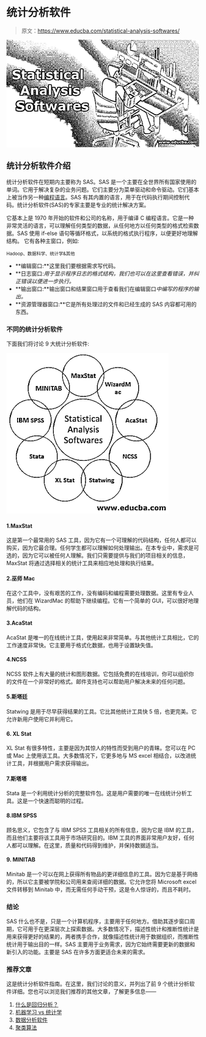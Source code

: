 # 统计分析软件

> 原文：<https://www.educba.com/statistical-analysis-softwares/>

![Statistical-Analysis-Softwares](img/29503436b8482b48dd7e1b7f1bed2de7.png)



## 统计分析软件介绍

统计分析软件在短期内主要称为 SAS。SAS 是一个主要在全世界所有国家使用的单词。它用于解决复杂的业务问题。它们主要分为菜单驱动和命令驱动。它们基本上被当作另一种[编程语言](https://www.educba.com/what-is-a-programming-language/)。SAS 有其内置的语言，用于在代码执行期间控制代码。统计分析软件(SAS)的专家主要是专业的统计解决方案。

它基本上是 1970 年开始的软件和公司的名称，用于编译 C 编程语言。它是一种非常灵活的语言，可以理解任何类型的数据，从任何地方以任何类型的格式检索数据。SAS 使用 if-else 语句等循环格式，以系统的格式执行程序，以便更好地理解结构。
它有各种主窗口，例如:

<small>Hadoop、数据科学、统计学&其他</small>

*   **编辑窗口:**这里我们要根据需求写代码。
*   **日志窗口:**用于显示程序日志的格式结构，我们也可以在这里查看错误，并纠正错误以便进一步执行*。*
*   **输出窗口:**输出窗口和结果窗口用于查看我们在编辑窗口*中编写的程序的输出。*
*   **资源管理器窗口:**它是所有处理过的文件和已经生成的 SAS 内容都可用的东西。

### 不同的统计分析软件

下面我们将讨论 9 大统计分析软件:

![Statistical Analysis Softwares](img/491839fa47b74446d1cf6bdf83be19a1.png)



#### 1.MaxStat

这是第一个最常用的 SAS 工具，因为它有一个可理解的代码结构，任何人都可以购买，因为它最合理。任何学生都可以理解如何处理输出。在本专业中，需求是可选的，因为它可以被任何人理解。我们只需要提供与我们的项目相关的信息，MaxStat 将通过选择相关的统计工具来相应地处理和执行结果。

#### 2.巫师 Mac

在这个工具中，没有艰苦的工作，没有编码和编程需要处理数据。这里有专业人员，他们在 WizardMac 的帮助下继续编程。它有一个简单的 GUI，可以很好地理解代码的结构。

#### 3.AcaStat

AcaStat 是唯一的在线统计工具，使用起来非常简单。与其他统计工具相比，它的工作速度非常快。它主要用于格式化数据，也用于设置缺失值。

#### 4.NCSS

NCSS 软件上有大量的统计和图形数据。它包括免费的在线培训，你可以组织你的文件在一个非常好的格式。邮件支持也可以帮助用户解决未来的任何问题。

#### 5.斯塔廷

Statwing 是用于尽早获得结果的工具。它比其他统计工具快 5 倍，也更完美。它允许新用户使用它并利用它。

#### 6\. XL Stat

XL Stat 有很多特性，主要是因为其惊人的特性而受到用户的青睐。您可以在 PC 或 Mac 上使用该工具。大多数情况下，它更多地与 MS excel 相结合，以改进统计工具，并根据用户需求获得输出。

#### 7.斯塔塔

Stata 是一个利用统计分析的完整软件包。这是用户需要的唯一在线统计分析工具。这是一个快速而聪明的过程。

#### 8.IBM SPSS

顾名思义，它包含了与 IBM SPSS 工具相关的所有信息，因为它是 IBM 的工具，而且他们主要将该工具用于市场研究目的。IBM 工具的界面非常用户友好，任何人都可以理解。在这里，质量和代码得到维护，并保持数据适当。

#### 9\. MINITAB

Minitab 是一个可以在网上获得所有物品的更详细信息的工具。因为它是基于网络的，所以它主要被学院和公司用来查阅详细的数据。它允许您将 Microsoft excel 文件转移到 Minitab 中，而无需任何手动干预，这是令人惊讶的，而且不耗时。

### 结论

SAS 什么也不是，只是一个计算机程序，主要用于任何地方。借助其逐步窗口周期，它可用于在更深层次上探索数据。大多数情况下，描述性统计和推断性统计是用来获得更好的结果的，两者携手合作，就像描述性统计用于数据组织，而推断性统计用于输出目的一样。SAS 主要用于业务需求，因为它始终需要更新的数据和新引入的功能。主要是 SAS 在许多方面更适合未来的需求。

### 推荐文章

这是统计分析软件指南。在这里，我们讨论的意义，并列出了前 9 个统计分析软件详细。您也可以浏览我们推荐的其他文章，了解更多信息——

1.  [什么是回归分析？](https://www.educba.com/what-is-regression-analysis/)
2.  [机器学习 vs 统计学](https://www.educba.com/machine-learning-vs-statistics/)
3.  [数据分析软件](https://www.educba.com/data-analysis-software/)
4.  [聚类算法](https://www.educba.com/clustering-algorithm/)





